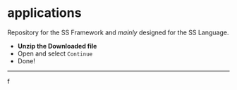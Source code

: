 # applications
Repository for the SS Framework and *mainly* designed for the SS Language.
- **Unzip the Downloaded file**
- Open and select ` Continue `
- Done!

---

f
